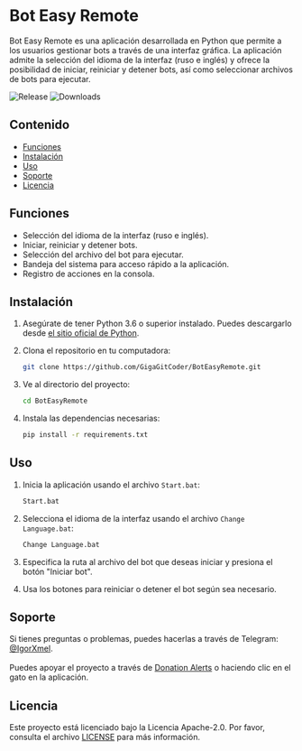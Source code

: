 # Bot Easy Remote

Bot Easy Remote es una aplicación desarrollada en Python que permite a los usuarios gestionar bots a través de una interfaz gráfica. La aplicación admite la selección del idioma de la interfaz (ruso e inglés) y ofrece la posibilidad de iniciar, reiniciar y detener bots, así como seleccionar archivos de bots para ejecutar.

![Release](https://img.shields.io/github/v/release/GigaGitCoder/BotEasyRemote) ![Downloads](https://img.shields.io/github/downloads/GigaGitCoder/BotEasyRemote/total)

## Contenido

- [Funciones](#funciones)
- [Instalación](#instalación)
- [Uso](#uso)
- [Soporte](#soporte)
- [Licencia](#licencia)

## Funciones

- Selección del idioma de la interfaz (ruso e inglés).
- Iniciar, reiniciar y detener bots.
- Selección del archivo del bot para ejecutar.
- Bandeja del sistema para acceso rápido a la aplicación.
- Registro de acciones en la consola.

## Instalación

1. Asegúrate de tener Python 3.6 o superior instalado. Puedes descargarlo desde [el sitio oficial de Python](https://www.python.org/downloads/).
2. Clona el repositorio en tu computadora:

   ```bash
   git clone https://github.com/GigaGitCoder/BotEasyRemote.git
   ```

3. Ve al directorio del proyecto:

   ```bash
   cd BotEasyRemote
   ```

4. Instala las dependencias necesarias:

   ```bash
   pip install -r requirements.txt
   ```

## Uso

1. Inicia la aplicación usando el archivo `Start.bat`:

   ```bash
   Start.bat
   ```

2. Selecciona el idioma de la interfaz usando el archivo `Change Language.bat`:

   ```bash
   Change Language.bat
   ```

3. Especifica la ruta al archivo del bot que deseas iniciar y presiona el botón "Iniciar bot".
4. Usa los botones para reiniciar o detener el bot según sea necesario.

## Soporte

Si tienes preguntas o problemas, puedes hacerlas a través de Telegram: [@IgorXmel](https://t.me/IgorXmel). <br>
<br>
Puedes apoyar el proyecto a través de [Donation Alerts](https://www.donationalerts.com/r/ava_channel_live) o haciendo clic en el gato en la aplicación.

## Licencia

Este proyecto está licenciado bajo la Licencia Apache-2.0. Por favor, consulta el archivo [LICENSE](../../LICENSE) para más información.